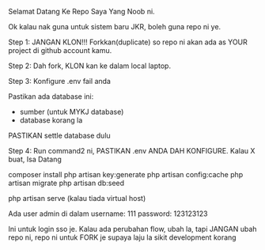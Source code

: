 Selamat Datang Ke Repo Saya Yang Noob ni.

Ok kalau nak guna untuk sistem baru JKR, boleh guna repo ni ye.

Step 1: 
JANGAN KLON!!!
Forkkan(duplicate) so repo ni akan ada as YOUR project di github account kamu.

Step 2:
Dah fork, KLON kan ke dalam local laptop.

Step 3:
Konfigure .env fail anda

Pastikan ada database ini:
- sumber (untuk MYKJ database)
- database korang la

PASTIKAN settle database dulu

Step 4:
Run command2 ni, PASTIKAN .env ANDA DAH KONFIGURE. Kalau X buat, Isa Datang

composer install
php artisan key:generate
php artisan config:cache
php artisan migrate
php artisan db:seed

php artisan serve (kalau tiada virtual host)

Ada user admin di dalam
username: 111
password: 123123123

Ini untuk login sso je. Kalau ada perubahan flow, ubah la, tapi JANGAN ubah repo ni, repo ni untuk FORK je supaya laju la sikit development korang
